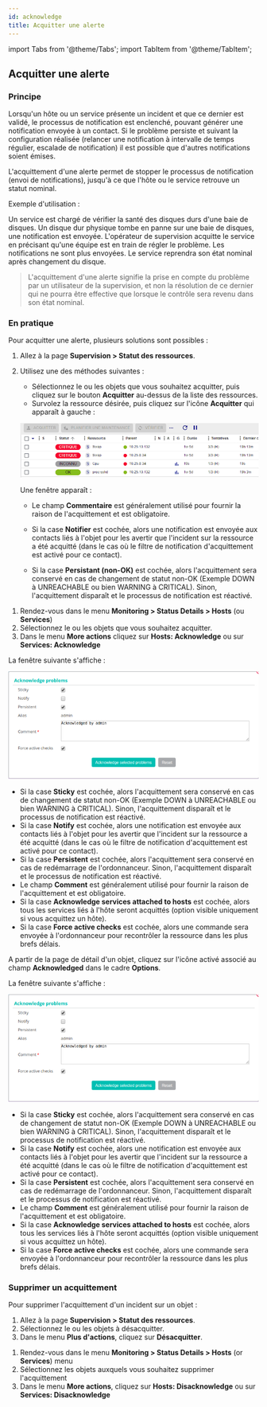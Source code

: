 ```yaml
---
id: acknowledge
title: Acquitter une alerte
---
```

import Tabs from '@theme/Tabs';
import TabItem from '@theme/TabItem';

## Acquitter une alerte

### Principe

Lorsqu'un hôte ou un service présente un incident et que ce dernier est
validé, le processus de notification est enclenché, pouvant générer une
notification envoyée à un contact. Si le problème persiste et suivant la
configuration réalisée (relancer une notification à intervalle de temps
régulier, escalade de notification) il est possible que d'autres notifications
soient émises.

L'acquittement d'une alerte permet de stopper le processus de
notification (envoi de notifications), jusqu'à ce que l'hôte ou le
service retrouve un statut nominal.


Exemple d'utilisation :

Un service est chargé de vérifier la santé des disques durs d'une baie
de disques. Un disque dur physique tombe en panne sur une baie de disques,
une notification est envoyée. L'opérateur de supervision acquitte le
service en précisant qu'une équipe est en train de régler le problème.
Les notifications ne sont plus envoyées. Le service reprendra son état
nominal après changement du disque.

> L'acquittement d'une alerte signifie la prise en compte du problème
> par un utilisateur de la supervision, et non la résolution de ce
> dernier qui ne pourra être effective que lorsque le contrôle sera
> revenu dans son état nominal.

### En pratique

Pour acquitter une alerte, plusieurs solutions sont possibles :

<Tabs groupId="sync">
<TabItem value="Page Statut des ressources" label="Page Statut des ressources">

1. Allez à la page **Supervision > Statut des ressources**.
2. Utilisez une des méthodes suivantes :
    - Sélectionnez le ou les objets que vous souhaitez acquitter, puis cliquez sur le bouton **Acquitter** au-dessus de la liste des ressources.
    - Survolez la ressource désirée, puis cliquez sur l'icône **Acquitter** qui apparaît à gauche :

    ![image](../assets/alerts/resources-status/ack-hover.gif)

    Une fenêtre apparaît :

    - Le champ **Commentaire** est généralement utilisé pour fournir la raison de l'acquittement et est obligatoire.
    
    - Si la case **Notifier** est cochée, alors une notification est envoyée aux contacts liés à l'objet pour les avertir que l'incident sur la ressource a été acquitté (dans le cas où le filtre de notification d'acquittement est activé pour ce contact).

    - Si la case **Persistant (non-OK)** est cochée, alors l'acquittement sera conservé en cas de changement de statut non-OK (Exemple DOWN à UNREACHABLE ou bien WARNING à CRITICAL). Sinon, l'acquittement disparaît et le processus de notification est réactivé.

</TabItem>
<TabItem value="Supervision temps réel" label="Supervision temps réel">

1.  Rendez-vous dans le menu **Monitoring > Status Details > Hosts** (ou
    **Services**)
2.  Sélectionnez le ou les objets que vous souhaitez acquitter.
3.  Dans le menu **More actions** cliquez sur **Hosts: Acknowledge** ou sur
    **Services: Acknowledge**

La fenêtre suivante s'affiche :

![image](../assets/alerts/acknowledged.png)

-   Si la case **Sticky** est cochée, alors l'acquittement sera conservé
    en cas de changement de statut non-OK (Exemple DOWN à UNREACHABLE ou
    bien WARNING à CRITICAL). Sinon, l'acquittement disparaît et le
    processus de notification est réactivé.
-   Si la case **Notify** est cochée, alors une notification est envoyée
    aux contacts liés à l'objet pour les avertir que l'incident sur la
    ressource a été acquitté (dans le cas où le filtre de notification d'acquittement est activé pour ce contact).
-   Si la case **Persistent** est cochée, alors l'acquittement sera
    conservé en cas de redémarrage de l'ordonnanceur. Sinon,
    l'acquittement disparaît et le processus de notification est
    réactivé.
-   Le champ **Comment** est généralement utilisé pour fournir la raison
    de l'acquittement et est obligatoire.
-   Si la case **Acknowledge services attached to hosts** est cochée,
    alors tous les services liés à l'hôte seront acquittés (option
    visible uniquement si vous acquittez un hôte).
-   Si la case **Force active checks** est cochée, alors une commande
    sera envoyée à l'ordonnanceur pour recontrôler la ressource dans les plus brefs
    délais.

</TabItem>
<TabItem value="Page de détail d'un objet" label="Page de détail d'un objet">

A partir de la page de détail d'un objet, cliquez sur l'icône activé
associé au champ **Acknowledged** dans le cadre **Options**.

La fenêtre suivante s'affiche :

![image](../assets/alerts/acknowledged.png)

-   Si la case **Sticky** est cochée, alors l'acquittement sera conservé
    en cas de changement de statut non-OK (Exemple DOWN à UNREACHABLE ou
    bien WARNING à CRITICAL). Sinon, l'acquittement disparaît et le
    processus de notification est réactivé.
-   Si la case **Notify** est cochée, alors une notification est envoyée
    aux contacts liés à l'objet pour les avertir que l'incident sur la
    ressource a été acquitté (dans le cas où le filtre de notification d'acquittement est activé pour ce contact).
-   Si la case **Persistent** est cochée, alors l'acquittement sera
    conservé en cas de redémarrage de l'ordonnanceur. Sinon,
    l'acquittement disparaît et le processus de notification est
    réactivé.
-   Le champ **Comment** est généralement utilisé pour fournir la raison
    de l'acquittement et est obligatoire.
-   Si la case **Acknowledge services attached to hosts** est cochée,
    alors tous les services liés à l'hôte seront acquittés (option
    visible uniquement si vous acquittez un hôte).
-   Si la case **Force active checks** est cochée, alors une commande
    sera envoyée à l'ordonnanceur pour recontrôler la ressource dans les plus brefs
    délais.

</TabItem>
</Tabs>

### Supprimer un acquittement

Pour supprimer l'acquittement d'un incident sur un objet :

<Tabs groupId="sync">
<TabItem value="À partir de la page Statut des ressources" label="À partir de la page Statut des ressources">

1. Allez à la page **Supervision > Statut des ressources**.
2. Sélectionnez le ou les objets à désacquitter.
3. Dans le menu **Plus d'actions**, cliquez sur **Désacquitter**.

</TabItem>
<TabItem value="À partir de la supervision temps réel" label="À partir de la supervision temps réel">

1.  Rendez-vous dans le menu **Monitoring > Status Details > Hosts** (or
    **Services**) menu
2.  Sélectionnez les objets auxquels vous souhaitez supprimer
    l'acquittement
3.  Dans le menu **More actions**, cliquez sur **Hosts: Disacknowledge**
    ou sur **Services: Disacknowledge**

</TabItem>
</Tabs>
